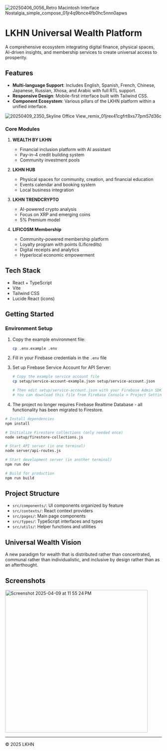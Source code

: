 ![20250406_0056_Retro Macintosh Interface Nostalgia_simple_compose_01jr4q9bnce4fb0hc5nnn0apws](https://github.com/user-attachments/assets/37a7af3b-cdd2-4242-8fc2-f5b29d0bea85)

# LKHN Universal Wealth Platform

A comprehensive ecosystem integrating digital finance, physical spaces, AI-driven insights, and membership services to create universal access to prosperity.

## Features

- **Multi-language Support**: Includes English, Spanish, French, Chinese, Japanese, Russian, Xhosa, and Arabic with full RTL support.
- **Responsive Design**: Mobile-first interface built with Tailwind CSS.
- **Component Ecosystem**: Various pillars of the LKHN platform within a unified interface.

![20250409_2350_Skyline Office View_remix_01jrex41cgfrt8xs77pm57d36c](https://github.com/user-attachments/assets/aeb8d879-f4ee-409d-b0a5-4d1f1eb03e11)

### Core Modules

1. **WEALTH BY LKHN**
   - Financial inclusion platform with AI assistant
   - Pay-in-4 credit building system
   - Community investment pools

2. **LKHN HUB**
   - Physical spaces for community, creation, and financial education
   - Events calendar and booking system
   - Local business integration

3. **LKHN TRENDCRYPTO**
   - AI-powered crypto analysis
   - Focus on XRP and emerging coins
   - 5% Premium model

4. **LIFICOSM Membership**
   - Community-powered membership platform
   - Loyalty program with points (Lificredits)
   - Digital receipts and analytics
   - Hyperlocal economic empowerment

## Tech Stack

- React + TypeScript
- Vite
- Tailwind CSS
- Lucide React (icons)

## Getting Started

### Environment Setup

1. Copy the example environment file:
   ```bash
   cp .env.example .env
   ```

2. Fill in your Firebase credentials in the `.env` file

3. Set up Firebase Service Account for API Server:
   ```bash
   # Copy the example service account file
   cp setup/service-account-example.json setup/service-account.json
   
   # Then edit setup/service-account.json with your Firebase Admin SDK credentials
   # You can download this file from Firebase Console > Project Settings > Service Accounts
   ```

4. The project no longer requires Firebase Realtime Database - all functionality has been migrated to Firestore.

```bash
# Install dependencies
npm install

# Initialize Firestore collections (only needed once)
node setup/firestore-collections.js

# Start API server (in one terminal)
node server/api-routes.js

# Start development server (in another terminal)
npm run dev

# Build for production
npm run build
```

## Project Structure

- `src/components/`: UI components organized by feature
- `src/contexts/`: React context providers
- `src/pages/`: Main page components
- `src/types/`: TypeScript interfaces and types
- `src/utils/`: Helper functions and utilities

## Universal Wealth Vision

A new paradigm for wealth that is distributed rather than concentrated, communal rather than individualistic, and inclusive by design rather than as an afterthought.

## Screenshots
<img width="458" alt="Screenshot 2025-04-09 at 11 55 24 PM" src="https://github.com/user-attachments/assets/e115cb3a-3ad6-4086-ac21-b7f506cee700" />

---

© 2025 LKHN
